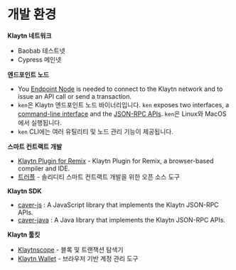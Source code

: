 # 개발 환경

**Klaytn 네트워크**

* Baobab 테스트넷
* Cypress 메인넷

**엔드포인트 노드**

* You [Endpoint Node](../node/endpoint-node/) is needed to connect to the Klaytn network and to issue an API call or send a transaction.
* `ken`은 Klaytn 엔드포인트 노드 바이너리입니다. `ken` exposes two interfaces, a [command-line interface](../node/endpoint-node/ken-cli-commands.md) and the [JSON-RPC APIs](../dapp/json-rpc/). `ken`은 Linux와 MacOS에서 실행됩니다.
* `ken` CLI에는 여러 유틸리티 및 노드 관리 기능이 제공됩니다.

**스마트 컨트랙트 개발**

* [Klaytn Plugin for Remix](https://ide.klaytn.foundation) - Klaytn Plugin for Remix, a browser-based compiler and IDE.
* [트러플](https://github.com/trufflesuite/truffle) - 솔리디티 스마트 컨트랙트 개발을 위한 오픈 소스 도구

**Klaytn SDK**

* [caver-js](../dapp/sdk/caver-js/) : A JavaScript library that implements the Klaytn JSON-RPC APIs.
* [caver-java](../dapp/sdk/caver-java/) : A Java library that implements the Klaytn JSON-RPC APIs.

**Klaytn 툴킷**

* [Klaytnscope](https://scope.klaytn.com/) - 블록 및 트랜잭션 탐색기
* [Klaytn Wallet](https://wallet.klaytn.com/) - 브라우저 기반 계정 관리 도구
